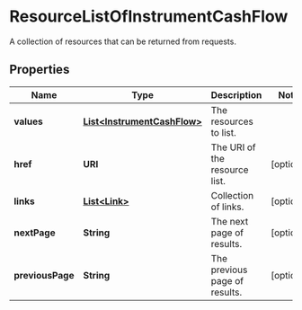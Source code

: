 

# ResourceListOfInstrumentCashFlow

A collection of resources that can be returned from requests.

## Properties

Name | Type | Description | Notes
------------ | ------------- | ------------- | -------------
**values** | [**List&lt;InstrumentCashFlow&gt;**](InstrumentCashFlow.md) | The resources to list. | 
**href** | **URI** | The URI of the resource list. |  [optional]
**links** | [**List&lt;Link&gt;**](Link.md) | Collection of links. |  [optional]
**nextPage** | **String** | The next page of results. |  [optional]
**previousPage** | **String** | The previous page of results. |  [optional]



